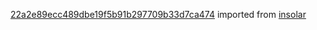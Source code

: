 [22a2e89ecc489dbe19f5b91b297709b33d7ca474](https://github.com/insolar/insolar/commit/22a2e89ecc489dbe19f5b91b297709b33d7ca474) imported from [insolar](https://github.com/insolar/insolar)
